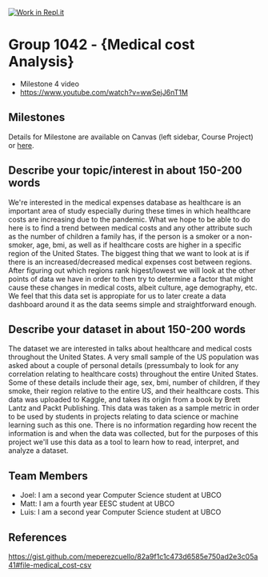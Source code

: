 [![Work in Repl.it](https://classroom.github.com/assets/work-in-replit-14baed9a392b3a25080506f3b7b6d57f295ec2978f6f33ec97e36a161684cbe9.svg)](https://classroom.github.com/online_ide?assignment_repo_id=359667&assignment_repo_type=GroupAssignmentRepo)
# Group 1042 - {Medical cost Analysis}

- Milestone 4 video
- https://www.youtube.com/watch?v=wwSejJ6nT1M

## Milestones

Details for Milestone are available on Canvas (left sidebar, Course Project) or [here](https://firas.moosvi.com/courses/data301/project/milestone01.html).

## Describe your topic/interest in about 150-200 words

We're interested in the medical expenses database as healthcare is an important area of study especially during these times in which healthcare costs are increasing due to the pandemic. What we hope to be able to do here is to find a trend between medical costs and any other attribute such as the number of children a family has, if the person is a smoker or a non-smoker, age, bmi, as well as if healthcare costs are higher in a specific region of the United States. The biggest thing that we want to look at is if there is an increased/decreased medical expenses cost between regions. After figuring out which regions rank higest/lowest we will look at the other points of data we have in order to then try to determine a factor that might cause these changes in medical costs, albeit culture, age demography, etc. We feel that this data set is appropiate for us to later create a data dashboard around it as the data seems simple and straightforward enough.

## Describe your dataset in about 150-200 words

The dataset we are interested in talks about healthcare and medical costs throughout the United States. A very small sample of the US population was asked about a couple of personal details (pressumbaly to look for any correlation relating to healthcare costs) throughout the entire United States. Some of these details include their age, sex, bmi, number of children, if they smoke, their region relative to the entire US, and their healthcare costs. This data was uploaded to Kaggle, and takes its origin from a book by Brett Lantz and Packt Publishing. This data was taken as a sample metric in order to be used by students in projects relating to data science or machine learning such as this one. There is no information regarding how recent the information is and when the data was collected, but for the purposes of this project we'll use this data as a tool to learn how to read, interpret, and analyze a dataset.

## Team Members

- Joel: I am a second year Computer Science student at UBCO
- Matt: I am a fourth year EESC student at UBCO
- Luis: I am a second year Computer Science student at UBCO

## References

https://gist.github.com/meperezcuello/82a9f1c1c473d6585e750ad2e3c05a41#file-medical_cost-csv
